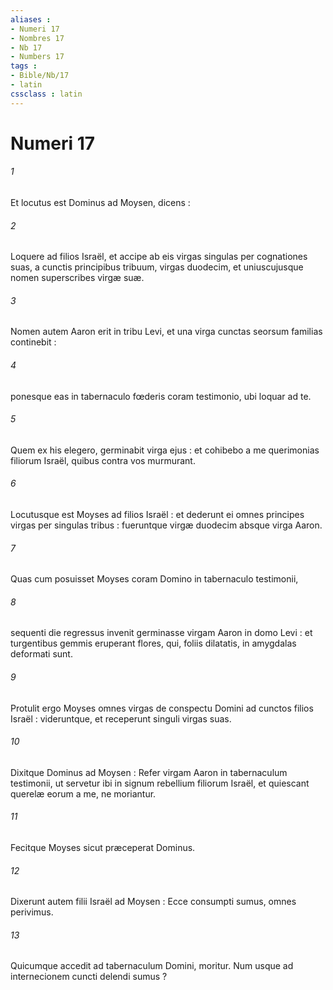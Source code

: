 ```yaml
---
aliases : 
- Numeri 17
- Nombres 17
- Nb 17
- Numbers 17
tags : 
- Bible/Nb/17
- latin
cssclass : latin
---
```


# Numeri 17

###### 1
Et locutus est Dominus ad Moysen, dicens :
###### 2
Loquere ad filios Israël, et accipe ab eis virgas singulas per cognationes suas, a cunctis principibus tribuum, virgas duodecim, et uniuscujusque nomen superscribes virgæ suæ.
###### 3
Nomen autem Aaron erit in tribu Levi, et una virga cunctas seorsum familias continebit :
###### 4
ponesque eas in tabernaculo fœderis coram testimonio, ubi loquar ad te.
###### 5
Quem ex his elegero, germinabit virga ejus : et cohibebo a me querimonias filiorum Israël, quibus contra vos murmurant.
###### 6
Locutusque est Moyses ad filios Israël : et dederunt ei omnes principes virgas per singulas tribus : fueruntque virgæ duodecim absque virga Aaron.
###### 7
Quas cum posuisset Moyses coram Domino in tabernaculo testimonii,
###### 8
sequenti die regressus invenit germinasse virgam Aaron in domo Levi : et turgentibus gemmis eruperant flores, qui, foliis dilatatis, in amygdalas deformati sunt.
###### 9
Protulit ergo Moyses omnes virgas de conspectu Domini ad cunctos filios Israël : videruntque, et receperunt singuli virgas suas.
###### 10
Dixitque Dominus ad Moysen : Refer virgam Aaron in tabernaculum testimonii, ut servetur ibi in signum rebellium filiorum Israël, et quiescant querelæ eorum a me, ne moriantur.
###### 11
Fecitque Moyses sicut præceperat Dominus.
###### 12
Dixerunt autem filii Israël ad Moysen : Ecce consumpti sumus, omnes perivimus.
###### 13
Quicumque accedit ad tabernaculum Domini, moritur. Num usque ad internecionem cuncti delendi sumus ?
